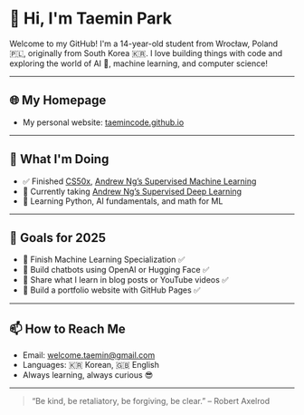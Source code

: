 # 👋 Hi, I'm Taemin Park

Welcome to my GitHub! I'm a 14-year-old student from Wrocław, Poland 🇵🇱, originally from South Korea 🇰🇷. I love building things with code and exploring the world of AI 🤖, machine learning, and computer science!

---

## 🌐 My Homepage

- My personal website: [taemincode.github.io](https://taemincode.github.io/)

---

## 🚀 What I'm Doing

- ✅ Finished [CS50x](https://cs50.harvard.edu/x/), [Andrew Ng’s Supervised Machine Learning](https://www.coursera.org/learn/machine-learning)
- 📘 Currently taking [Andrew Ng’s Supervised Deep Learning](https://www.coursera.org/specializations/deep-learning)
- 🧠 Learning Python, AI fundamentals, and math for ML

---

## 🎯 Goals for 2025

- 🧠 Finish Machine Learning Specialization ✅
- 🧪 Build chatbots using OpenAI or Hugging Face ✅
- 📝 Share what I learn in blog posts or YouTube videos ✅
- 🔧 Build a portfolio website with GitHub Pages ✅

---

## 📫 How to Reach Me

- Email: welcome.taemin@gmail.com
- Languages: 🇰🇷 Korean, 🇬🇧 English
- Always learning, always curious 😎

---

> “Be kind, be retaliatory, be forgiving, be clear.” – Robert Axelrod
